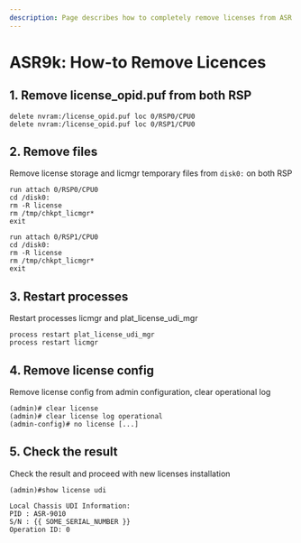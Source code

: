 ```yaml
---
description: Page describes how to completely remove licenses from ASR 9000 box.
---
```


# ASR9k: How-to Remove Licences

## 1. Remove license\_opid.puf from both RSP

```text
delete nvram:/license_opid.puf loc 0/RSP0/CPU0
delete nvram:/license_opid.puf loc 0/RSP1/CPU0
```

## 2. Remove files

Remove license storage and licmgr temporary files from `disk0:` on both RSP

```text
run attach 0/RSP0/CPU0
cd /disk0:
rm -R license
rm /tmp/chkpt_licmgr*
exit

run attach 0/RSP1/CPU0
cd /disk0:
rm -R license
rm /tmp/chkpt_licmgr*
exit
```

## 3. Restart processes

Restart processes licmgr and plat\_license\_udi\_mgr

```text
process restart plat_license_udi_mgr
process restart licmgr
```

## 4. Remove license config

Remove license config from admin configuration, clear operational log

```text
(admin)# clear license
(admin)# clear license log operational
(admin-config)# no license [...]
```

## 5. Check the result

Check the result and proceed with new licenses installation

```text
(admin)#show license udi

Local Chassis UDI Information:
PID : ASR-9010
S/N : {{ SOME_SERIAL_NUMBER }}
Operation ID: 0
```

